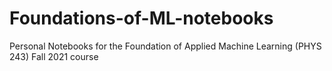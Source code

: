 # Foundations-of-ML-notebooks
Personal Notebooks for the Foundation of Applied Machine Learning (PHYS 243) Fall 2021 course 
